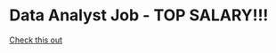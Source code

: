 # Data Analyst Job - TOP SALARY!!!
[Check this out](https://www.stepstone.de/stellenangebote--Data-Scientist-Data-Analyst-Teilzeit-Vollzeit-w-m-d-Berlin-Duesseldorf-Frankfurt-Hamburg-Erfurt-Kiel-Koeln-Leipzig-Muenchen-Saarbruecken-Stuttgart-PwC--9613036-inline.html?rltr=3_3_25_seorl_m_0_0_0_0_0_0)
